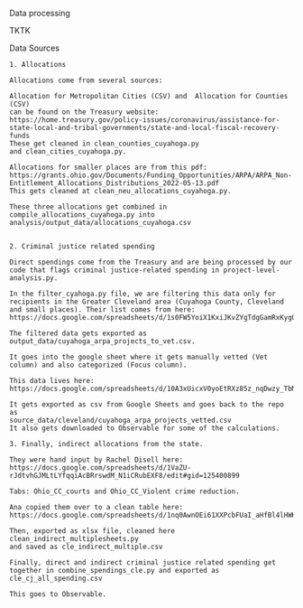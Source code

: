 Data processing

TKTK

Data Sources 

    1. Allocations
    
    Allocations come from several sources:
     
    Allocation for Metropolitan Cities (CSV) and  Allocation for Counties (CSV)
    can be found on the Treasury website:
    https://home.treasury.gov/policy-issues/coronavirus/assistance-for-state-local-and-tribal-governments/state-and-local-fiscal-recovery-funds
    These get cleaned in clean_counties_cuyahoga.py 
    and clean_cities_cuyahoga.py.

    Allocations for smaller places are from this pdf:
    https://grants.ohio.gov/Documents/Funding_Opportunities/ARPA/ARPA_Non-Entitlement_Allocations_Distributions_2022-05-13.pdf
    This gets cleaned at clean_neu_allocations_cuyahoga.py. 

    These three allocations get combined in compile_allocations_cuyahoga.py into analysis/output_data/allocations_cuyahoga.csv


    2. Criminal justice related spending 

    Direct spendings come from the Treasury and are being processed by our code that flags criminal justice-related spending in project-level-analysis.py.

    In the filter_cyahoga.py file, we are filtering this data only for recipients in the Greater Cleveland area (Cuyahoga County, Cleveland and small places). Their list comes from here: 
    https://docs.google.com/spreadsheets/d/1s0FW5YoiX1KxiJKvZYgTdgGamRxKygQH9SdjkOrdoFw/edit#gid=0

    The filtered data gets exported as output_data/cuyahoga_arpa_projects_to_vet.csv.

    It goes into the google sheet where it gets manually vetted (Vet column) and also categorized (Focus column). 

    This data lives here:
    https://docs.google.com/spreadsheets/d/10A3xUicxV0yoEtRXz85z_nqDwzy_TbMqh_XD9qLNTok/edit#gid=912893235

    It gets exported as csv from Google Sheets and goes back to the repo as
    source_data/cleveland/cuyahoga_arpa_projects_vetted.csv
    It also gets downloaded to Observable for some of the calculations.

    3. Finally, indirect allocations from the state. 

    They were hand input by Rachel Disell here:
    https://docs.google.com/spreadsheets/d/1VaZU-rJdtvhGJMLtLYfqqiAcBRrswdM_N1iCRubEXF8/edit#gid=125400899

    Tabs: Ohio_CC_courts and Ohio_CC_Violent crime reduction.

    Ana copied them over to a clean table here:
    https://docs.google.com/spreadsheets/d/1nq0AwnOEi61XXPcbFUaI_aHfBl4lHWKphSqp3f9B0Jc/edit#gid=1493443383

    Then, exported as xlsx file, cleaned here 
    clean_indirect_multiplesheets.py
    and saved as cle_indirect_multiple.csv

    Finally, direct and indirect criminal justice related spending get together in combine_spendings_cle.py and exported as cle_cj_all_spending.csv

    This goes to Observable. 



    




